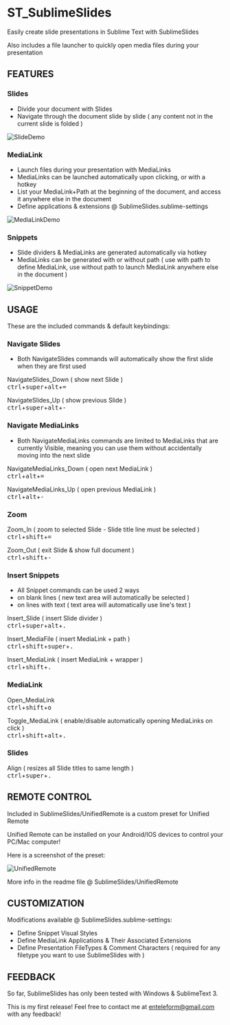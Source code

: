 
# ST_SublimeSlides

Easily create slide presentations in Sublime Text with SublimeSlides

Also includes a file launcher to quickly open media files during your presentation

## FEATURES

### Slides

* Divide your document with Slides
* Navigate through the document slide by slide ( any content not in the current slide is folded )

![SlideDemo](http://i.imgur.com/q02FrPm.gif?1)

### MediaLink

* Launch files during your presentation with MediaLinks
* MediaLinks can be launched automatically upon clicking, or with a hotkey
* List your MediaLink+Path at the beginning of the document, and access it anywhere else in the document
* Define applications & extensions @ SublimeSlides.sublime-settings

![MediaLinkDemo](http://i.imgur.com/0UxRYbf.gif?1)

### Snippets

* Slide dividers & MediaLinks are generated automatically via hotkey
* MediaLinks can be generated with or without path ( use with path to define MediaLink, use without path to launch MediaLink anywhere else in the document )

![SnippetDemo](http://i.imgur.com/RUvj93C.gif?1)

## USAGE

These are the included commands & default keybindings:

### Navigate Slides

* Both NavigateSlides commands will automatically show the first slide when they are first used

NavigateSlides_Down ( show next Slide )  
<kbd>ctrl</kbd>+<kbd>super</kbd>+<kbd>alt</kbd>+<kbd>=</kbd>

NavigateSlides_Up ( show previous Slide )  
<kbd>ctrl</kbd>+<kbd>super</kbd>+<kbd>alt</kbd>+<kbd>-</kbd>

### Navigate MediaLinks

* Both NavigateMediaLinks commands are limited to MediaLinks that are currently Visible, meaning you can use them without accidentally moving into the next slide 

NavigateMediaLinks_Down ( open next MediaLink )  
<kbd>ctrl</kbd>+<kbd>alt</kbd>+<kbd>=</kbd>

NavigateMediaLinks_Up ( open previous MediaLink )  
<kbd>ctrl</kbd>+<kbd>alt</kbd>+<kbd>-</kbd>

### Zoom

Zoom_In  ( zoom to selected Slide - Slide title line must be selected )  
<kbd>ctrl</kbd>+<kbd>shift</kbd>+<kbd>=</kbd>

Zoom_Out ( exit Slide & show full document )  
<kbd>ctrl</kbd>+<kbd>shift</kbd>+<kbd>-</kbd>

### Insert Snippets

* All Snippet commands can be used 2 ways
 * on blank lines ( new text area will automatically be selected )
 * on lines with text ( text area will automatically use line's text )

Insert_Slide ( insert Slide divider )  
<kbd>ctrl</kbd>+<kbd>super</kbd>+<kbd>alt</kbd>+<kbd>.</kbd>

Insert_MediaFile ( insert MediaLink + path )  
<kbd>ctrl</kbd>+<kbd>shift</kbd>+<kbd>super</kbd>+<kbd>.</kbd>

Insert_MediaLink ( insert MediaLink + wrapper )  
<kbd>ctrl</kbd>+<kbd>shift</kbd>+<kbd>.</kbd>

### MediaLink

Open_MediaLink  
<kbd>ctrl</kbd>+<kbd>shift</kbd>+<kbd>o</kbd>

Toggle_MediaLink ( enable/disable automatically opening MediaLinks on click )  
<kbd>ctrl</kbd>+<kbd>shift</kbd>+<kbd>alt</kbd>+<kbd>.</kbd>

### Slides

Align ( resizes all Slide titles to same length )  
<kbd>ctrl</kbd>+<kbd>super</kbd>+<kbd>.</kbd>

## REMOTE CONTROL

Included in SublimeSlides/UnifiedRemote is a custom preset for Unified Remote

Unified Remote can be installed on your Android/IOS devices to control your PC/Mac computer!

Here is a screenshot of the preset:

![UnifiedRemote](http://i.imgur.com/J4S6wBm.png?1)

More info in the readme file @ SublimeSlides/UnifiedRemote


## CUSTOMIZATION

Modifications available @ SublimeSlides.sublime-settings:

* Define Snippet Visual Styles
* Define MediaLink Applications & Their Associated Extensions 
* Define Presentation FileTypes & Comment Characters ( required for any filetype you want to use SublimeSlides with )

## FEEDBACK

So far, SublimeSlides has only been tested with Windows & SublimeText 3.

This is my first release! Feel free to contact me at enteleform@gmail.com with any feedback!
